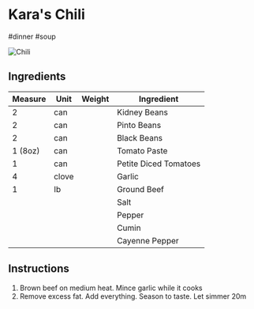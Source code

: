 # Kara's Chili

#dinner #soup

![Chili](/img/recipes/karaChili.jpg)

## Ingredients

Measure | Unit | Weight | Ingredient
--------|------|--------|-----------
2 | can | | Kidney Beans
2 | can | | Pinto Beans
2 | can | | Black Beans
1 (8oz) | can | | Tomato Paste
1 | can | | Petite Diced Tomatoes
4 | clove | | Garlic
1 | Ib | | Ground Beef
| | | | Salt
| | | | Pepper
| | | | Cumin
| | | | Cayenne Pepper

## Instructions

1. Brown beef on medium heat. Mince garlic while it cooks
2. Remove excess fat. Add everything. Season to taste. Let simmer 20m
